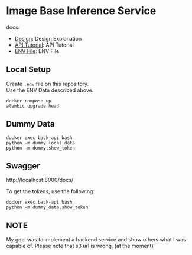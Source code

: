# Image Base Inference Service

docs:
- [Design](./docs/DESIGN.md): Design Explanation
- [API Tutorial](./docs/API.md): API Tutorial
- [ENV File](./docs/ENV.md): ENV File

## Local Setup
Create `.env` file on this repository.  
Use the ENV Data described above.

```
docker compose up
alembic upgrade head
```

## Dummy Data
```
docker exec back-api bash
python -m dummy.local_data
python -m dummy.show_token
```

## Swagger
http://localhost:8000/docs/

To get the tokens, use the following:
```
docker exec back-api bash
python -m dummy_data.show_token
```

## NOTE
My goal was to implement a backend service and show others what I was capable of.
Please note that s3 url is wrong. (at the moment)